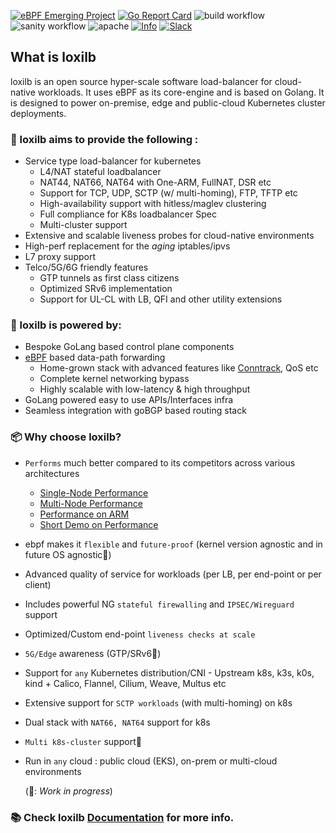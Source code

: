 [![eBPF Emerging Project](https://img.shields.io/badge/ebpf.io-Emerging--App-success)](https://ebpf.io/projects#loxilb) [![Go Report Card](https://goreportcard.com/badge/github.com/loxilb-io/loxilb)](https://goreportcard.com/report/github.com/loxilb-io/loxilb) ![build workflow](https://github.com/loxilb-io/loxilb/actions/workflows/docker-image.yml/badge.svg) ![sanity workflow](https://github.com/loxilb-io/loxilb/actions/workflows/basic-sanity.yml/badge.svg) ![apache](https://img.shields.io/badge/license-Apache-blue.svg) [![Info][docs-shield]][docs-url] [![Slack](https://img.shields.io/badge/community-join%20slack-blue)](https://www.loxilb.io/members)  
## What is loxilb

loxilb is an open source hyper-scale software load-balancer for cloud-native workloads. It uses eBPF as its core-engine and is based on Golang. It is designed to power on-premise, edge and public-cloud Kubernetes cluster deployments.

###  🚀 loxilb aims to provide the following :   
- Service type load-balancer for kubernetes   
    * L4/NAT stateful loadbalancer   
    * NAT44, NAT66, NAT64 with One-ARM, FullNAT, DSR etc   
    * Support for TCP, UDP, SCTP (w/ multi-homing), FTP, TFTP etc   
    * High-availability support with hitless/maglev clustering   
    * Full compliance for K8s loadbalancer Spec
    * Multi-cluster support      
-  Extensive and scalable liveness probes for cloud-native environments    
-  High-perf replacement for the *aging* iptables/ipvs   
-  L7 proxy support   
-  Telco/5G/6G friendly features    
    * GTP tunnels as first class citizens     
    * Optimized SRv6 implementation    
    * Support for UL-CL with LB, QFI and other utility extensions   

### 🧿 loxilb is powered by:        
- Bespoke GoLang based control plane components     
- [eBPF](https://ebpf.io/) based data-path forwarding   
   * Home-grown stack with advanced features like [Conntrack](https://thermalcircle.de/doku.php?id=blog:linux:connection_tracking_1_modules_and_hooks), QoS etc
   * Complete kernel networking bypass    
   * Highly scalable with low-latency & high throughput   
- GoLang powered easy to use APIs/Interfaces infra   
- Seamless integration with goBGP based routing stack
</details>    

### 📦 Why choose loxilb?
   
- ```Performs``` much better compared to its competitors across various architectures
    * [Single-Node Performance](https://loxilb-io.github.io/loxilbdocs/perf-single/)
    * [Multi-Node Performance](https://loxilb-io.github.io/loxilbdocs/perf-multi/)
    * [Performance on ARM](https://www.loxilb.io/post/running-loxilb-on-aws-graviton2-based-ec2-instance)
    * [Short Demo on Performance](https://www.youtube.com/watch?v=MJXcM0x6IeQ)
- ebpf makes it ```flexible``` and ```future-proof``` (kernel version agnostic and in future OS agnostic🚧)      
- Advanced quality of service for workloads (per LB, per end-point or per client)       
- Includes powerful NG ```stateful firewalling``` and ```IPSEC/Wireguard``` support      
- Optimized/Custom end-point ```liveness checks at scale```      
- ```5G/Edge``` awareness (GTP/SRv6🚧)      
- Support for ```any``` Kubernetes distribution/CNI - Upstream k8s, k3s, k0s, kind + Calico, Flannel, Cilium, Weave, Multus etc      
- Extensive support for ```SCTP workloads``` (with multi-homing) on k8s    
- Dual stack with ```NAT66, NAT64``` support for k8s     
- ```Multi k8s-cluster``` support🚧      
- Run in ```any``` cloud : public cloud (EKS), on-prem or multi-cloud environments        

  (🚧: *Work in progress*)      

### 📚 Check loxilb [Documentation](https://loxilb-io.github.io/loxilbdocs/) for more info.   

[docs-shield]: https://img.shields.io/badge/info-docs-blue
[docs-url]: https://loxilb-io.github.io/loxilbdocs/
[slack=shield]: https://img.shields.io/badge/Community-Join%20Slack-blue
[slack-url]: https://www.loxilb.io/members

